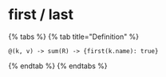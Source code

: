 # first / last

{% tabs %}
{% tab title="Definition" %}
```
@(k, v) -> sum(R) -> {first(k.name): true}
```
{% endtab %}
{% endtabs %}
